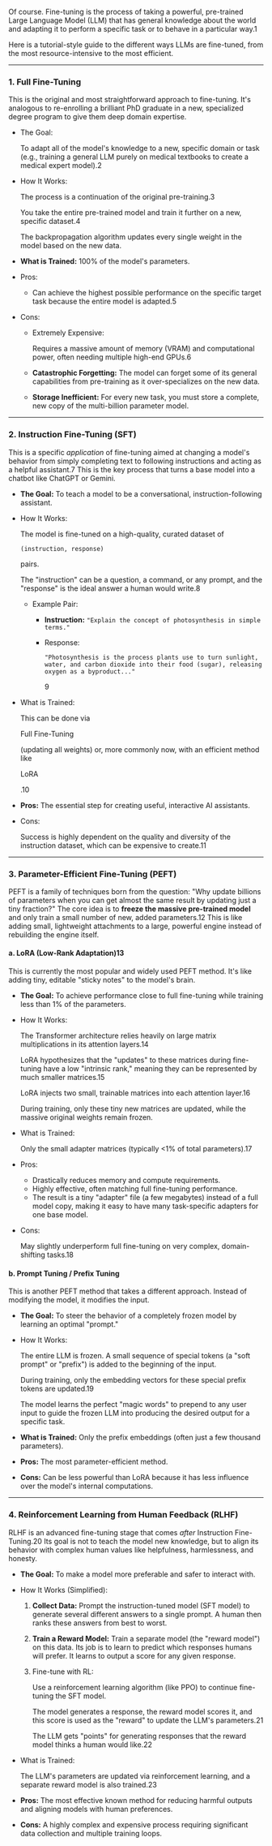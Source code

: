 Of course. Fine-tuning is the process of taking a powerful, pre-trained Large Language Model (LLM) that has general knowledge about the world and adapting it to perform a specific task or to behave in a particular way.1



Here is a tutorial-style guide to the different ways LLMs are fine-tuned, from the most resource-intensive to the most efficient.

------

### 1. Full Fine-Tuning

This is the original and most straightforward approach to fine-tuning. It's analogous to re-enrolling a brilliant PhD graduate in a new, specialized degree program to give them deep domain expertise.

- The Goal:

   To adapt all of the model's knowledge to a new, specific domain or task (e.g., training a general LLM purely on medical textbooks to create a medical expert model).2

- How It Works:

   The process is a continuation of the original pre-training.3

  You take the entire pre-trained model and train it further on a new, specific dataset.4

   The backpropagation algorithm updates every single weight in the model based on the new data.

- **What is Trained:** 100% of the model's parameters.

- Pros:

  - Can achieve the highest possible performance on the specific target task because the entire model is adapted.5

- Cons:

  - Extremely Expensive:

     Requires a massive amount of memory (VRAM) and computational power, often needing multiple high-end GPUs.6

  - **Catastrophic Forgetting:** The model can forget some of its general capabilities from pre-training as it over-specializes on the new data.

  - **Storage Inefficient:** For every new task, you must store a complete, new copy of the multi-billion parameter model.

------

### 2. Instruction Fine-Tuning (SFT)

This is a specific *application* of fine-tuning aimed at changing a model's behavior from simply completing text to following instructions and acting as a helpful assistant.7 This is the key process that turns a base model into a chatbot like ChatGPT or Gemini.



- **The Goal:** To teach a model to be a conversational, instruction-following assistant.

- How It Works:

   The model is fine-tuned on a high-quality, curated dataset of 

  ```
  (instruction, response)
  ```

   pairs. 

  The "instruction" can be a question, a command, or any prompt, and the "response" is the ideal answer a human would write.8

  - Example Pair:

    - **Instruction:** `"Explain the concept of photosynthesis in simple terms."`

    - Response:

       

      ```
      "Photosynthesis is the process plants use to turn sunlight, water, and carbon dioxide into their food (sugar), releasing oxygen as a byproduct..."
      ```

      9

- What is Trained:

  This can be done via 

  Full Fine-Tuning

   (updating all weights) or, more commonly now, with an efficient method like 

  LoRA

  .10

- **Pros:** The essential step for creating useful, interactive AI assistants.

- Cons:

  Success is highly dependent on the quality and diversity of the instruction dataset, which can be expensive to create.11

------

### 3. Parameter-Efficient Fine-Tuning (PEFT)

PEFT is a family of techniques born from the question: "Why update billions of parameters when you can get almost the same result by updating just a tiny fraction?" The core idea is to **freeze the massive pre-trained model** and only train a small number of new, added parameters.12 This is like adding small, lightweight attachments to a large, powerful engine instead of rebuilding the engine itself.



#### a. LoRA (Low-Rank Adaptation)13

This is currently the most popular and widely used PEFT method. It's like adding tiny, editable "sticky notes" to the model's brain.

- **The Goal:** To achieve performance close to full fine-tuning while training less than 1% of the parameters.

- How It Works:

   The Transformer architecture relies heavily on large matrix multiplications in its attention layers.14

  LoRA hypothesizes that the "updates" to these matrices during fine-tuning have a low "intrinsic rank," meaning they can be represented by much smaller matrices.15

  LoRA injects two small, trainable matrices into each attention layer.16

   During training, only these tiny new matrices are updated, while the massive original weights remain frozen.

- What is Trained:

  Only the small adapter matrices (typically <1% of total parameters).17

- Pros:

  - Drastically reduces memory and compute requirements.
  - Highly effective, often matching full fine-tuning performance.
  - The result is a tiny "adapter" file (a few megabytes) instead of a full model copy, making it easy to have many task-specific adapters for one base model.

- Cons:

   May slightly underperform full fine-tuning on very complex, domain-shifting tasks.18

#### b. Prompt Tuning / Prefix Tuning

This is another PEFT method that takes a different approach. Instead of modifying the model, it modifies the input.

- **The Goal:** To steer the behavior of a completely frozen model by learning an optimal "prompt."

- How It Works:

   The entire LLM is frozen. A small sequence of special tokens (a "soft prompt" or "prefix") is added to the beginning of the input. 

  During training, only the embedding vectors for these special prefix tokens are updated.19

   The model learns the perfect "magic words" to prepend to any user input to guide the frozen LLM into producing the desired output for a specific task.

- **What is Trained:** Only the prefix embeddings (often just a few thousand parameters).

- **Pros:** The most parameter-efficient method.

- **Cons:** Can be less powerful than LoRA because it has less influence over the model's internal computations.

------

### 4. Reinforcement Learning from Human Feedback (RLHF)

RLHF is an advanced fine-tuning stage that comes *after* Instruction Fine-Tuning.20 Its goal is not to teach the model new knowledge, but to align its behavior with complex human values like helpfulness, harmlessness, and honesty.



- **The Goal:** To make a model more preferable and safer to interact with.

- How It Works (Simplified):

  1. **Collect Data:** Prompt the instruction-tuned model (SFT model) to generate several different answers to a single prompt. A human then ranks these answers from best to worst.

  2. **Train a Reward Model:** Train a separate model (the "reward model") on this data. Its job is to learn to predict which responses humans will prefer. It learns to output a score for any given response.

  3. Fine-tune with RL:

      Use a reinforcement learning algorithm (like PPO) to continue fine-tuning the SFT model. 

     The model generates a response, the reward model scores it, and this score is used as the "reward" to update the LLM's parameters.21

     The LLM gets "points" for generating responses that the reward model thinks a human would like.22

- What is Trained:

  The LLM's parameters are updated via reinforcement learning, and a separate reward model is also trained.23

- **Pros:** The most effective known method for reducing harmful outputs and aligning models with human preferences.

- **Cons:** A highly complex and expensive process requiring significant data collection and multiple training loops.